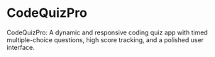 # CodeQuizPro
CodeQuizPro: A dynamic and responsive coding quiz app with timed multiple-choice questions, high score tracking, and a polished user interface.
